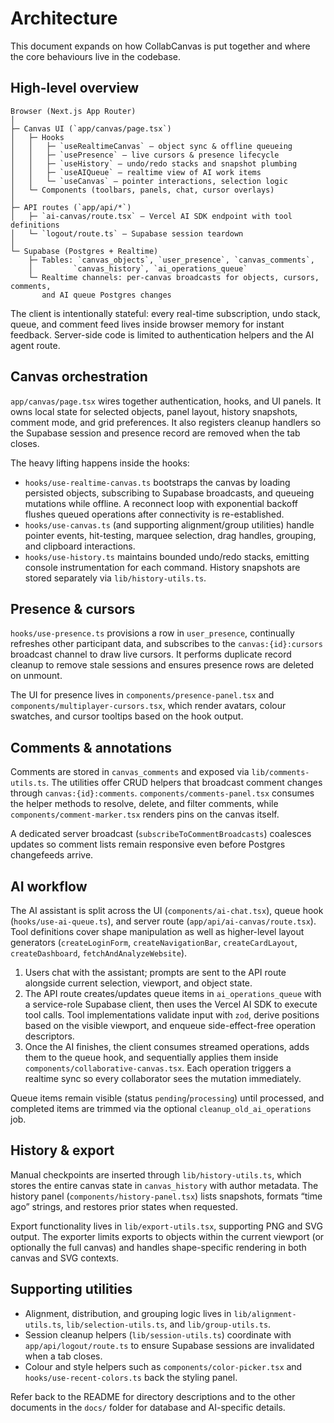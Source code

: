 # Architecture

This document expands on how CollabCanvas is put together and where the core
behaviours live in the codebase.

## High-level overview

```
Browser (Next.js App Router)
│
├─ Canvas UI (`app/canvas/page.tsx`)
│   ├─ Hooks
│   │   ├─ `useRealtimeCanvas` – object sync & offline queueing
│   │   ├─ `usePresence` – live cursors & presence lifecycle
│   │   ├─ `useHistory` – undo/redo stacks and snapshot plumbing
│   │   ├─ `useAIQueue` – realtime view of AI work items
│   │   └─ `useCanvas` – pointer interactions, selection logic
│   └─ Components (toolbars, panels, chat, cursor overlays)
│
├─ API routes (`app/api/*`)
│   ├─ `ai-canvas/route.tsx` – Vercel AI SDK endpoint with tool definitions
│   └─ `logout/route.ts` – Supabase session teardown
│
└─ Supabase (Postgres + Realtime)
    ├─ Tables: `canvas_objects`, `user_presence`, `canvas_comments`,
    │         `canvas_history`, `ai_operations_queue`
    └─ Realtime channels: per-canvas broadcasts for objects, cursors, comments,
       and AI queue Postgres changes
```

The client is intentionally stateful: every real-time subscription, undo stack,
queue, and comment feed lives inside browser memory for instant feedback.
Server-side code is limited to authentication helpers and the AI agent route.

## Canvas orchestration

`app/canvas/page.tsx` wires together authentication, hooks, and UI panels. It
owns local state for selected objects, panel layout, history snapshots, comment
mode, and grid preferences. It also registers cleanup handlers so the Supabase
session and presence record are removed when the tab closes.

The heavy lifting happens inside the hooks:

- `hooks/use-realtime-canvas.ts` bootstraps the canvas by loading persisted
  objects, subscribing to Supabase broadcasts, and queueing mutations while
  offline. A reconnect loop with exponential backoff flushes queued operations
  after connectivity is re-established.
- `hooks/use-canvas.ts` (and supporting alignment/group utilities) handle pointer
  events, hit-testing, marquee selection, drag handles, grouping, and clipboard
  interactions.
- `hooks/use-history.ts` maintains bounded undo/redo stacks, emitting console
  instrumentation for each command. History snapshots are stored separately via
  `lib/history-utils.ts`.

## Presence & cursors

`hooks/use-presence.ts` provisions a row in `user_presence`, continually refreshes
other participant data, and subscribes to the `canvas:{id}:cursors` broadcast
channel to draw live cursors. It performs duplicate record cleanup to remove
stale sessions and ensures presence rows are deleted on unmount.

The UI for presence lives in `components/presence-panel.tsx` and
`components/multiplayer-cursors.tsx`, which render avatars, colour swatches, and
cursor tooltips based on the hook output.

## Comments & annotations

Comments are stored in `canvas_comments` and exposed via `lib/comments-utils.ts`.
The utilities offer CRUD helpers that broadcast comment changes through
`canvas:{id}:comments`. `components/comments-panel.tsx` consumes the helper
methods to resolve, delete, and filter comments, while
`components/comment-marker.tsx` renders pins on the canvas itself.

A dedicated server broadcast (`subscribeToCommentBroadcasts`) coalesces updates
so comment lists remain responsive even before Postgres changefeeds arrive.

## AI workflow

The AI assistant is split across the UI (`components/ai-chat.tsx`), queue hook
(`hooks/use-ai-queue.ts`), and server route (`app/api/ai-canvas/route.tsx`).
Tool definitions cover shape manipulation as well as higher-level layout
generators (`createLoginForm`, `createNavigationBar`, `createCardLayout`,
`createDashboard`, `fetchAndAnalyzeWebsite`).

1. Users chat with the assistant; prompts are sent to the API route alongside
   current selection, viewport, and object state.
2. The API route creates/updates queue items in `ai_operations_queue` with a
   service-role Supabase client, then uses the Vercel AI SDK to execute tool
   calls. Tool implementations validate input with `zod`, derive positions based
   on the visible viewport, and enqueue side-effect-free operation descriptors.
3. Once the AI finishes, the client consumes streamed operations, adds them to
   the queue hook, and sequentially applies them inside
   `components/collaborative-canvas.tsx`. Each operation triggers a realtime
   sync so every collaborator sees the mutation immediately.

Queue items remain visible (status `pending`/`processing`) until processed, and
completed items are trimmed via the optional `cleanup_old_ai_operations` job.

## History & export

Manual checkpoints are inserted through `lib/history-utils.ts`, which stores the
entire canvas state in `canvas_history` with author metadata. The history panel
(`components/history-panel.tsx`) lists snapshots, formats “time ago” strings, and
restores prior states when requested.

Export functionality lives in `lib/export-utils.tsx`, supporting PNG and SVG
output. The exporter limits exports to objects within the current viewport (or
optionally the full canvas) and handles shape-specific rendering in both canvas
and SVG contexts.

## Supporting utilities

- Alignment, distribution, and grouping logic lives in `lib/alignment-utils.ts`,
  `lib/selection-utils.ts`, and `lib/group-utils.ts`.
- Session cleanup helpers (`lib/session-utils.ts`) coordinate with
  `app/api/logout/route.ts` to ensure Supabase sessions are invalidated when a
  tab closes.
- Colour and style helpers such as `components/color-picker.tsx` and
  `hooks/use-recent-colors.ts` back the styling panel.

Refer back to the README for directory descriptions and to the other documents
in the `docs/` folder for database and AI-specific details.
